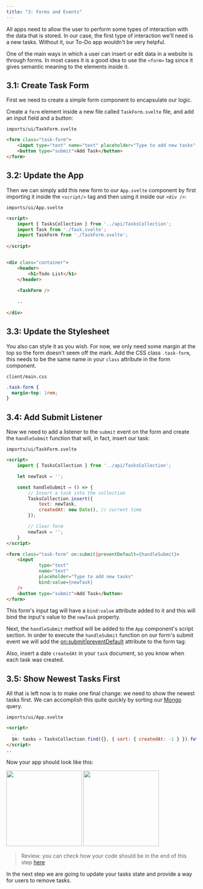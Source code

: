 ```yaml
---
title: "3: Forms and Events"
---
```


All apps need to allow the user to perform some types of interaction with the data that is stored. In our case, the first type of interaction we'll need is a new tasks. Without it, our To-Do app wouldn't be very helpful.  

One of the main ways in which a user can insert or edit data in a website is through forms. In most cases it is a good idea to use the `<form>` tag since it gives semantic meaning to the elements inside it.

## 3.1: Create Task Form

First we need to create a simple form component to encapsulate our logic.

Create a `form` element inside a new file called `TaskForm.svelte` file, and add an input field and a button:

`imports/ui/TaskForm.svelte`
```html
<form class="task-form">
    <input type="text" name="text" placeholder="Type to add new tasks" />
    <button type="submit">Add Task</button>
</form>

```

## 3.2: Update the App

Then we can simply add this new form to our `App.svelte` component by first importing it inside the `<script/>` tag and then using it inside our `<div />`:

`imports/ui/App.svelte`

```html
<script>
    import { TasksCollection } from '../api/TasksCollection';
    import Task from './Task.svelte';
    import TaskForm from './TaskForm.svelte';
    ..
</script>


<div class="container">
    <header>
        <h1>Todo List</h1>
    </header>

    <TaskForm />
    
    ..
    
</div>


```

## 3.3: Update the Stylesheet

You also can style it as you wish. For now, we only need some margin at the top so the form doesn't seem off the mark. Add the CSS class `.task-form`, this needs to be the same name in your `class` attribute in the form component.

`client/main.css`
```css
.task-form {
  margin-top: 1rem;
}
```

## 3.4: Add Submit Listener

Now we need to add a listener to the `submit` event on the form and create the `handleSubmit` function that will, in fact, insert our task:

`imports/ui/TaskForm.svelte`

```html
<script>
    import { TasksCollection } from '../api/TasksCollection';

    let newTask = '';

    const handleSubmit = () => {
        // Insert a task into the collection
        TasksCollection.insert({
            text: newTask,
            createdAt: new Date(), // current time
        });

        // Clear form
        newTask = '';
    }
</script>

<form class="task-form" on:submit|preventDefault={handleSubmit}>
    <input
            type="text"
            name="text"
            placeholder="Type to add new tasks"
            bind:value={newTask}
    />
    <button type="submit">Add Task</button>
</form>
```

This form's input tag will have a `bind:value` attribute added to it and this will bind the input's value to the `newTask` property.

Next, the `handleSubmit` method will be added to the `App` component's script section. In order to execute the `handleSubmit` function on our form's submit event we will add the [on:submit|preventDefault](https://svelte.dev/docs#on_element_event) attribute to the form tag:

Also, insert a date `createdAt` in your `task` document, so you know when each task was created.

## 3.5: Show Newest Tasks First

All that is left now is to make one final change: we need to show the newest tasks first. We can accomplish this quite quickly by sorting our [Mongo](https://guide.meteor.com/collections.html#mongo-collections) query.

`imports/ui/App.svelte`

```html
<script>
  ..
  $m: tasks = TasksCollection.find({}, { sort: { createdAt: -1 } }).fetch()
</script>
..
```

Now your app should look like this:

<img width="200px" src="/simple-todos/assets/step03-form-new-task.png"/>

<img width="200px" src="/simple-todos/assets/step03-new-task-on-list.png"/>

> Review: you can check how your code should be in the end of this step [here](https://github.com/meteor/svelte-tutorial/tree/master/src/simple-todos/step03) 

In the next step we are going to update your tasks state and provide a way for users to remove tasks.
